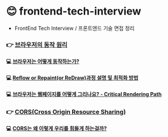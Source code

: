 # 😊 frontend-tech-interview
- FrontEnd Tech Interview / 프론트엔드 기술 면접 정리

### 👉 [브라우저의 동작 원리](https://github.com/saseungmin/frontend-tech-interview/tree/main/%EB%B8%8C%EB%9D%BC%EC%9A%B0%EC%A0%80%EC%9D%98%20%EB%8F%99%EC%9E%91%20%EC%9B%90%EB%A6%AC)

#### 💻 [브라우저는 어떻게 동작하는가?](https://github.com/saseungmin/frontend-tech-interview/blob/main/%EB%B8%8C%EB%9D%BC%EC%9A%B0%EC%A0%80%EC%9D%98%20%EB%8F%99%EC%9E%91%20%EC%9B%90%EB%A6%AC/%EB%B8%8C%EB%9D%BC%EC%9A%B0%EC%A0%80%EB%8A%94_%EC%96%B4%EB%96%BB%EA%B2%8C_%EB%8F%99%EC%9E%91%ED%95%98%EB%8A%94%EA%B0%80.md)

#### 💻 [Reflow or Repaint(or ReDraw)과정 설명 및 최적화 방법](https://github.com/saseungmin/frontend-tech-interview/blob/main/%EB%B8%8C%EB%9D%BC%EC%9A%B0%EC%A0%80%EC%9D%98%20%EB%8F%99%EC%9E%91%20%EC%9B%90%EB%A6%AC/reflow_repaint.md)

#### 💻 [브라우저는 웹페이지를 어떻게 그리나요? - Critical Rendering Path](https://github.com/saseungmin/frontend-tech-interview/blob/main/%EB%B8%8C%EB%9D%BC%EC%9A%B0%EC%A0%80%EC%9D%98%20%EB%8F%99%EC%9E%91%20%EC%9B%90%EB%A6%AC/critical_rendering_path.md)

### 👉 [CORS(Cross Origin Resource Sharing)](https://github.com/saseungmin/frontend-tech-interview/tree/main/cors)

#### 💻 [CORS는 왜 이렇게 우리를 힘들게 하는걸까?](https://github.com/saseungmin/frontend-tech-interview/blob/main/cors/cors%EB%8A%94_%EC%99%9C_%EC%9D%B4%EB%A0%87%EA%B2%8C_%EC%9A%B0%EB%A6%AC%EB%A5%BC_%ED%9E%98%EB%93%A4%EA%B2%8C_%ED%95%98%EB%8A%94%EA%B1%B8%EA%B9%8C.md)
